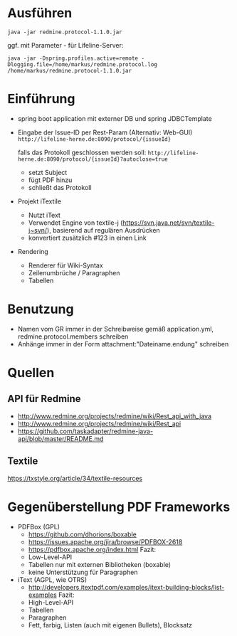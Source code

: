# Ausführen
	java -jar redmine.protocol-1.1.0.jar
ggf. mit Parameter - für Lifeline-Server:
    
	java -jar -Dspring.profiles.active=remote -Dlogging.file=/home/markus/redmine.protocol.log /home/markus/redmine.protocol-1.1.0.jar

# Einführung
- spring boot application mit externer DB und spring JDBCTemplate
- Eingabe der Issue-ID per Rest-Param (Alternativ: Web-GUI)
    `http://lifeline-herne.de:8090/protocol/{issueId}`
  
  falls das Protokoll geschlossen werden soll:
    `http://lifeline-herne.de:8090/protocol/{issueId}?autoclose=true`
    * setzt Subject
    * fügt PDF hinzu
    * schließt das Protokoll 
- Projekt iTextile
    * Nutzt iText
    * Verwendet Engine von textile-j (https://svn.java.net/svn/textile-j~svn/), basierend auf regulären Ausdrücken
    * konvertiert zusätzlich #123 in einen Link
- Rendering
    * Renderer für Wiki-Syntax
    * Zeilenumbrüche / Paragraphen
    * Tabellen
    
# Benutzung
* Namen vom GR immer in der Schreibweise gemäß application.yml, redmine.protocol.members schreiben
* Anhänge immer in der Form attachment:"Dateiname.endung" schreiben

# Quellen
## API für Redmine
- http://www.redmine.org/projects/redmine/wiki/Rest_api_with_java
- http://www.redmine.org/projects/redmine/wiki/Rest_api
- https://github.com/taskadapter/redmine-java-api/blob/master/README.md

## Textile
https://txstyle.org/article/34/textile-resources

# Gegenüberstellung PDF Frameworks 
- PDFBox (GPL)
    * https://github.com/dhorions/boxable
    * https://issues.apache.org/jira/browse/PDFBOX-2618
    * https://pdfbox.apache.org/index.html
    Fazit:
    * Low-Level-API
    * Tabellen nur mit externen Bibliotheken (boxable)
    * keine Unterstützung für Paragraphen  
- iText (AGPL, wie OTRS)
    * http://developers.itextpdf.com/examples/itext-building-blocks/list-examples
    Fazit:
    * High-Level-API
    * Tabellen
    * Paragraphen
    * Fett, farbig, Listen (auch mit eigenen Bullets), Blocksatz
